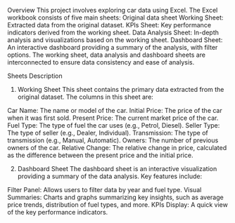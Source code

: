 Overview
This project involves exploring car data using Excel. The Excel workbook consists of five main sheets:
Original data sheet
Working Sheet: Extracted data from the original dataset.
KPIs Sheet: Key performance indicators derived from the working sheet.
Data Analysis Sheet: In-depth analysis and visualizations based on the working sheet.
Dashboard Sheet: An interactive dashboard providing a summary of the analysis, with filter options.
The working sheet, data analysis and dashboard sheets are interconnected to ensure data consistency and ease of analysis.

Sheets Description
1. Working Sheet
This sheet contains the primary data extracted from the original dataset. The columns in this sheet are:

Car Name: The name or model of the car.
Initial Price: The price of the car when it was first sold.
Present Price: The current market price of the car.
Fuel Type: The type of fuel the car uses (e.g., Petrol, Diesel).
Seller Type: The type of seller (e.g., Dealer, Individual).
Transmission: The type of transmission (e.g., Manual, Automatic).
Owners: The number of previous owners of the car.
Relative Change: The relative change in price, calculated as the difference between the present price and the initial price.

2. Dashboard Sheet
The dashboard sheet is an interactive visualization providing a summary of the data analysis.
Key features include:

Filter Panel: Allows users to filter data by year and fuel type.
Visual Summaries: Charts and graphs summarizing key insights, such as average price trends, distribution of fuel types, and more.
KPIs Display: A quick view of the key performance indicators.

